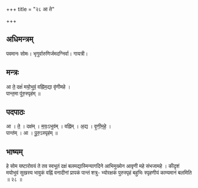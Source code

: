 +++
title = "२८ आ ते"

+++
## अधिमन्त्रम्
पवमानः सोमः। भृगुर्वारुणिर्जमदग्निर्वा। गायत्री।

## मन्त्रः
आ ते॒ दक्षं॑ मयो॒भुवं॒ वह्नि॑म॒द्या वृ॑णीमहे ।  
पान्त॒मा पु॑रु॒स्पृह॑म् ॥

## पदपाठः
आ । ते॒ । दक्ष॑म् । म॒यः॒ऽभुव॑म् । वह्नि॑म् । अ॒द्य । वृ॒णी॒म॒हे॒ ।  
पान्त॑म् । आ । पु॒रु॒ऽस्पृह॑म् ॥

## भाष्यम्
हे सोम यष्टारोवयं ते तव स्वभूतं दक्षं बलमद्यास्मिन्यागदिने आभिमुख्येन आवृणी महे संभजामहे । कीदृशं मयोभुवं सुखस्य भावुकं वह्निं वनादीनां प्रापकं पान्तं शत्रु- भ्योरक्षकं पुरुस्पृहं बहुभिः स्पृहणीयं काम्यमानं बलमिति ॥ २८ ॥